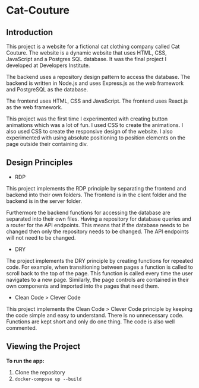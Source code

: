 # Cat-Couture

## Introduction

This project is a website for a fictional cat clothing company called Cat Couture. The website is a dynamic website that uses HTML, CSS, JavaScript and a Postgres SQL database. It was the final project I developed at Developers Institute.

The backend uses a repository design pattern to access the database. The backend is written in Node.js and uses Express.js as the web framework and PostgreSQL as the database.

The frontend uses HTML, CSS and JavaScript. The frontend uses React.js as the web framework.

This project was the first time I experimented with creating button animations which was a lot of fun. I used CSS to create the animations. I also used CSS to create the responsive design of the website. I also experimented with using absolute positioning to position elements on the page outside their containing div.

## Design Principles

- RDP

This project implements the RDP principle by separating the frontend and backend into their own folders. The frontend is in the client folder and the backend is in the server folder.

Furthermore the backend functions for accessing the database are separated into their own files. Having a repository for database queries and a router for the API endpoints. This means that if the database needs to be changed then only the repository needs to be changed. The API endpoints will not need to be changed.

- DRY

The project implements the DRY principle by creating functions for repeated code. For example, when transitioning between pages a function is called to scroll back to the top of the page. This function is called every time the user navigates to a new page. Similarly, the page controls are contained in their own components and imported into the pages that need them.

- Clean Code > Clever Code

This project implements the Clean Code > Clever Code principle by keeping the code simple and easy to understand. There is no unnecessary code. Functions are kept short and only do one thing. The code is also well commented.

## Viewing the Project

**To run the app:**

1. Clone the repository
2. `docker-compose up --build`
